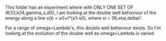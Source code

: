 This folder has an experiment where with ONLY ONE SET OF (K33,k24,gamma_s,d0), I am looking at the double well behaviour of the energy along a line x(t) = x0+t*(x1-x0), where xi = (Ri,etai,deltai)'.

For a range of omega=Lambda's, this double well behaviour exists. So I'm looking at the evolution of the double well as omega=Lambda is varied.